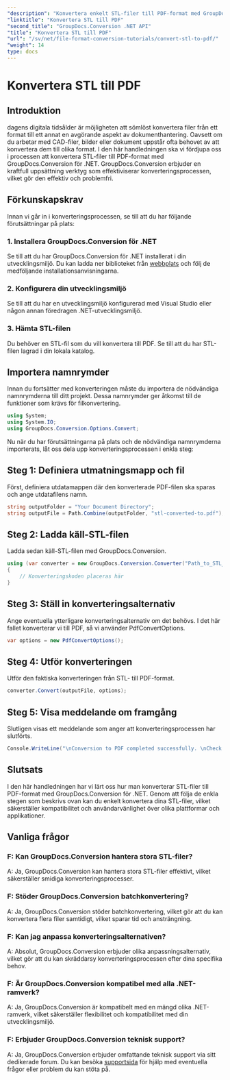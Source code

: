 ```yaml
---
"description": "Konvertera enkelt STL-filer till PDF-format med GroupDocs.Conversion för .NET. Effektivisera din dokumenthanteringsprocess."
"linktitle": "Konvertera STL till PDF"
"second_title": "GroupDocs.Conversion .NET API"
"title": "Konvertera STL till PDF"
"url": "/sv/net/file-format-conversion-tutorials/convert-stl-to-pdf/"
"weight": 14
type: docs
---
```

# Konvertera STL till PDF

## Introduktion
dagens digitala tidsålder är möjligheten att sömlöst konvertera filer från ett format till ett annat en avgörande aspekt av dokumenthantering. Oavsett om du arbetar med CAD-filer, bilder eller dokument uppstår ofta behovet av att konvertera dem till olika format. I den här handledningen ska vi fördjupa oss i processen att konvertera STL-filer till PDF-format med GroupDocs.Conversion för .NET. GroupDocs.Conversion erbjuder en kraftfull uppsättning verktyg som effektiviserar konverteringsprocessen, vilket gör den effektiv och problemfri.
## Förkunskapskrav
Innan vi går in i konverteringsprocessen, se till att du har följande förutsättningar på plats:
### 1. Installera GroupDocs.Conversion för .NET
Se till att du har GroupDocs.Conversion för .NET installerat i din utvecklingsmiljö. Du kan ladda ner biblioteket från [webbplats](https://releases.groupdocs.com/conversion/net/) och följ de medföljande installationsanvisningarna.
### 2. Konfigurera din utvecklingsmiljö
Se till att du har en utvecklingsmiljö konfigurerad med Visual Studio eller någon annan föredragen .NET-utvecklingsmiljö.
### 3. Hämta STL-filen
Du behöver en STL-fil som du vill konvertera till PDF. Se till att du har STL-filen lagrad i din lokala katalog.

## Importera namnrymder
Innan du fortsätter med konverteringen måste du importera de nödvändiga namnrymderna till ditt projekt. Dessa namnrymder ger åtkomst till de funktioner som krävs för filkonvertering.

```csharp
using System;
using System.IO;
using GroupDocs.Conversion.Options.Convert;
```

Nu när du har förutsättningarna på plats och de nödvändiga namnrymderna importerats, låt oss dela upp konverteringsprocessen i enkla steg:
## Steg 1: Definiera utmatningsmapp och fil
Först, definiera utdatamappen där den konverterade PDF-filen ska sparas och ange utdatafilens namn.
```csharp
string outputFolder = "Your Document Directory";
string outputFile = Path.Combine(outputFolder, "stl-converted-to.pdf");
```
## Steg 2: Ladda käll-STL-filen
Ladda sedan käll-STL-filen med GroupDocs.Conversion.
```csharp
using (var converter = new GroupDocs.Conversion.Converter("Path_to_STL_File"))
{
    // Konverteringskoden placeras här
}
```
## Steg 3: Ställ in konverteringsalternativ
Ange eventuella ytterligare konverteringsalternativ om det behövs. I det här fallet konverterar vi till PDF, så vi använder PdfConvertOptions.
```csharp
var options = new PdfConvertOptions();
```
## Steg 4: Utför konverteringen
Utför den faktiska konverteringen från STL- till PDF-format.
```csharp
converter.Convert(outputFile, options);
```
## Steg 5: Visa meddelande om framgång
Slutligen visas ett meddelande som anger att konverteringsprocessen har slutförts.
```csharp
Console.WriteLine("\nConversion to PDF completed successfully. \nCheck output in {0}", outputFolder);
```

## Slutsats
I den här handledningen har vi lärt oss hur man konverterar STL-filer till PDF-format med GroupDocs.Conversion för .NET. Genom att följa de enkla stegen som beskrivs ovan kan du enkelt konvertera dina STL-filer, vilket säkerställer kompatibilitet och användarvänlighet över olika plattformar och applikationer.
## Vanliga frågor
### F: Kan GroupDocs.Conversion hantera stora STL-filer?
A: Ja, GroupDocs.Conversion kan hantera stora STL-filer effektivt, vilket säkerställer smidiga konverteringsprocesser.
### F: Stöder GroupDocs.Conversion batchkonvertering?
A: Ja, GroupDocs.Conversion stöder batchkonvertering, vilket gör att du kan konvertera flera filer samtidigt, vilket sparar tid och ansträngning.
### F: Kan jag anpassa konverteringsalternativen?
A: Absolut, GroupDocs.Conversion erbjuder olika anpassningsalternativ, vilket gör att du kan skräddarsy konverteringsprocessen efter dina specifika behov.
### F: Är GroupDocs.Conversion kompatibel med alla .NET-ramverk?
A: Ja, GroupDocs.Conversion är kompatibelt med en mängd olika .NET-ramverk, vilket säkerställer flexibilitet och kompatibilitet med din utvecklingsmiljö.
### F: Erbjuder GroupDocs.Conversion teknisk support?
A: Ja, GroupDocs.Conversion erbjuder omfattande teknisk support via sitt dedikerade forum. Du kan besöka [supportsida](https://forum.groupdocs.com/c/conversion/11) för hjälp med eventuella frågor eller problem du kan stöta på.